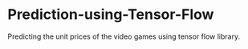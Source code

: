 # Prediction-using-Tensor-Flow

Predicting the unit prices of the video games using tensor flow library.
